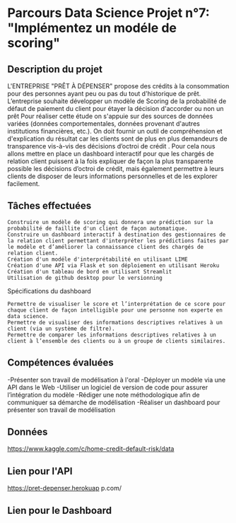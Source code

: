 # Parcours Data Science  Projet n°7: "Implémentez un modéle de scoring"

## Description du projet

L'ENTREPRISE "PRÊT À DÉPENSER"
propose des crédits à la consommation pour des personnes ayant peu ou pas du tout d'historique de prêt.
L’entreprise souhaite développer un modèle de Scoring de la probabilité de défaut de paiement du client
pour étayer la décision d'accorder ou non un prêt
Pour réaliser cette étude on s'appuie sur des sources de données variées (données comportementales,
données provenant d'autres institutions financières, etc.).
On doit fournir un outil de compréhension et d'explication du résultat car les clients sont de plus en plus
demandeurs de transparence vis-à-vis des décisions d’octroi de crédit .
Pour cela nous allons mettre en place un dashboard interactif pour que les chargés de relation client
puissent à la fois expliquer de façon la plus transparente possible les décisions d’octroi de crédit, mais
également permettre à leurs clients de disposer de leurs informations personnelles et de les explorer
facilement. 

## Tâches effectuées
    Construire un modèle de scoring qui donnera une prédiction sur la probabilité de faillite d'un client de façon automatique.
    Construire un dashboard interactif à destination des gestionnaires de la relation client permettant d'interpréter les prédictions faites par le modèle et d’améliorer la connaissance client des chargés de relation client.
    Création d'un modéle d'interprétabilité en utilisant LIME
    Création d'une API via Flask et son déploiement en utilisant Heroku
    Création d'un tableau de bord en utilisant Streamlit
    Utilisation de github desktop pour le versionning
Spécifications du dashboard

    Permettre de visualiser le score et l’interprétation de ce score pour chaque client de façon intelligible pour une personne non experte en data science.
    Permettre de visualiser des informations descriptives relatives à un client (via un système de filtre).
    Permettre de comparer les informations descriptives relatives à un client à l’ensemble des clients ou à un groupe de clients similaires.


## Compétences évaluées

-Présenter son travail de modélisation à l'oral
-Déployer un modèle via une API dans le Web
-Utiliser un logiciel de version de code pour assurer l’intégration du modèle
-Rédiger une note méthodologique afin de communiquer sa démarche de modélisation
-Réaliser un dashboard pour présenter son travail de modélisation

## Données

 https://www.kaggle.com/c/home-credit-default-risk/data

## Lien pour l'API

https://pret-depenser.herokuap p.com/ 

## Lien pour le Dashboard



